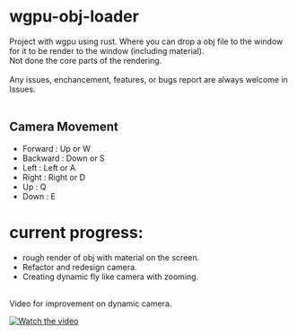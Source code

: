 # wgpu-obj-loader
Project with wgpu using rust. Where you can drop a obj file to the window for it to be render to the window (including material).
</br> Not done the core parts of the rendering.
</br>
</br>
Any issues, enchancement, features, or bugs report are always welcome in Issues.
<br/>
<br/>
## Camera Movement
* Forward : Up or W
* Backward : Down or S
* Left : Left or A
* Right : Right or D
* Up : Q
* Down : E

# current progress: 
* rough render of obj with material on the screen.
* Refactor and redesign camera.
* Creating dynamic fly like camera with zooming. 

<br/>
Video for improvement on dynamic camera.
<br/>

[![Watch the video](https://github.com/KDahir247/wgpu-obj-loader/blob/main/res/004.png)](https://streamable.com/8d398a)
